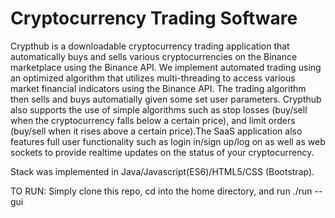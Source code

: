 # Cryptocurrency Trading Software

Crypthub is a downloadable cryptocurrency trading application that automatically buys and sells various cryptocurrencies on the Binance marketplace using the Binance API. We implement automated trading using an optimized algorithm that utilizes multi-threading to access various market financial indicators using the Binance API. The trading algorithm then sells and buys automatially given some set user parameters. Crypthub also supports the use of simple algorithms such as stop losses (buy/sell when the cryptocurrency falls below a certain price), and limit orders (buy/sell when it rises above a certain price).The SaaS application also features full user functionality such as login in/sign up/log on as well as web sockets to provide realtime updates on the status of your cryptocurrency.

Stack was implemented in Java/Javascript(ES6)/HTML5/CSS (Bootstrap).

TO RUN:
Simply clone this repo, cd into the home directory, and run ./run --gui

